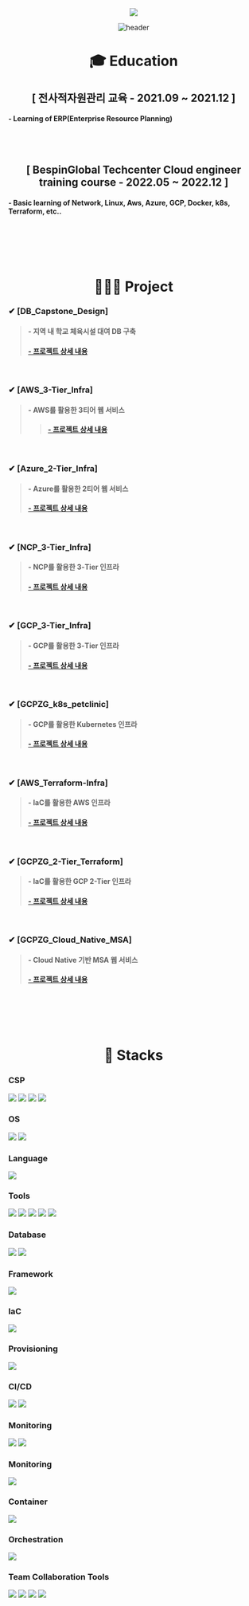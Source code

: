<div align=center> <a href="mailto:audwls9515@gmail.com"><img src="https://img.shields.io/badge/audwls9515@gmail.com-EA4335?style=for-the-badge&logo=Gmail&logoColor=white"></a>
  
![header](https://capsule-render.vercel.app/api?type=waving&color=A3DCBE&height=250&section=header&text=Myeongjin%20Seo&fontSize=90&animation=fadeIn&fontAlignY=38&desc=%20&descAlignY=62&descAlign=62) </div>
  
<div align=center><h1> 🎓 Education </h1></div>

<div align=center> <h2>[ 전사적자원관리 교육 - 2021.09 ~ 2021.12  ]</h2></div>

#### - Learning of ERP(Enterprise Resource Planning)

</br></br>

<div align=center> <h2>[ BespinGlobal Techcenter Cloud engineer training course - 2022.05 ~ 2022.12 ]</h2></div>

#### - Basic learning of Network, Linux, Aws, Azure, GCP, Docker, k8s, Terraform, etc..

</br></br></br></br>

<div align=center><h1> 👨🏻‍💻 Project </h1></div> 

### ✔ [DB_Capstone_Design]
> #### - 지역 내 학교 체육시설 대여 DB 구축
> #### <b><a href="https://github.com/signaturejinn/DB_Capstone_Design"> - 프로젝트 상세 내용 </a></b>
</br> 

### ✔ [AWS_3-Tier_Infra]
> #### - AWS를 활용한 3티어 웹 서비스
> > #### <b><a href="https://github.com/signaturejinn/AWS_3-Tier_Infra"> - 프로젝트 상세 내용 </a></b>
</br>

### ✔ [Azure_2-Tier_Infra]
> #### - Azure를 활용한 2티어 웹 서비스
> #### <b><a href="https://github.com/signaturejinn/Azure_2-Tier_Infra"> - 프로젝트 상세 내용 </a></b>
</br>

### ✔ [NCP_3-Tier_Infra]
> #### - NCP를 활용한 3-Tier 인프라
> #### <b><a href="https://github.com/signaturejinn/NCP_3-Tier_Infra"> - 프로젝트 상세 내용 </a></b>
</br>

### ✔ [GCP_3-Tier_Infra]
> #### - GCP를 활용한 3-Tier 인프라
> #### <b><a href="https://github.com/signaturejinn/GCP_3-Tier_Infra"> - 프로젝트 상세 내용 </a></b>
</br>

### ✔ [GCPZG_k8s_petclinic]
> #### - GCP를 활용한 Kubernetes 인프라
> #### <b><a href="https://github.com/signaturejinn/GCPZG_k8s_petclinic"> - 프로젝트 상세 내용 </a></b>
</br>

### ✔ [AWS_Terraform-Infra]
> #### - IaC를 활용한 AWS 인프라
> #### <b><a href="https://github.com/signaturejinn/AWS_Terraform-Infra"> - 프로젝트 상세 내용 </a></b>
</br>

### ✔ [GCPZG_2-Tier_Terraform]
> #### - IaC를 활용한 GCP 2-Tier 인프라
> #### <b><a href="https://github.com/signaturejinn/GCPZG_2-Tier_Terraform"> - 프로젝트 상세 내용 </a></b>
</br>

### ✔ [GCPZG_Cloud_Native_MSA]
> #### - Cloud Native 기반 MSA 웹 서비스
> #### <b><a href="https://github.com/signaturejinn/GCPZG_Cloud_Native_MSA"> - 프로젝트 상세 내용 </a></b>
</br></br></br></br>

<div align=center><h1> 📝 Stacks </h1></div>

### CSP
<img src="https://img.shields.io/badge/Google GCP-4285F4?style=for-the-badge&logo=Google Cloud&logoColor=white"> <!--gcp-->
<img src="https://img.shields.io/badge/Amazon AWS-232F3E?style=for-the-badge&logo=Amazon AWS&logoColor=white"> <!--aws-->
<img src="https://img.shields.io/badge/Microsoft Azure-0078D4?style=for-the-badge&logo=Microsoft Azure&logoColor=white"> <!--azure-->
<img src="https://img.shields.io/badge/Naver NCP-03C75A?style=for-the-badge&logo=Naver&logoColor=white"> <!--NCP-->

### OS
<img src="https://img.shields.io/badge/Linux-FCC624?style=for-the-badge&logo=Linux&logoColor=white"> <!--Linux-->
<img src="https://img.shields.io/badge/Windows-0078D6?style=for-the-badge&logo=Windows&logoColor=white"> <!--Windows-->

### Language
<img src="https://img.shields.io/badge/R-276DC3?style=for-the-badge&logo=R&logoColor=white"> <!--R-->

### Tools
<img src="https://img.shields.io/badge/R Studio-276DC3?style=for-the-badge&logo=RStudio&logoColor=white"> <!--RStudio-->
<img src="https://img.shields.io/badge/Visual Studio Code-007ACC?style=for-the-badge&logo=Visual Studio Code&logoColor=white"> <!--vscode-->
<img src="https://img.shields.io/badge/Looker Studio-276DC3?style=for-the-badge&logo=Looker&logoColor=white"> <!--Looker-->
<img src="https://img.shields.io/badge/Arena Simulation-CE262F?style=for-the-badge&logo=Arena&logoColor=white">  <!--Arena-->
<img src="https://img.shields.io/badge/ERP-FF9A00?style=for-the-badge&logo=ERP&logoColor=white">

### Database
<img src="https://img.shields.io/badge/oracle-F80000?style=for-the-badge&logo=oracle&logoColor=white">  <!--oracle-->
<img src="https://img.shields.io/badge/mysql-4479A1?style=for-the-badge&logo=mysql&logoColor=white">  <!--mysql-->

### Framework
<img src="https://img.shields.io/badge/Spring-6DB33F?style=for-the-badge&logo=Spring&logoColor=white">  <!--spring-->

### IaC
<img src="https://img.shields.io/badge/Terraform-7B42BC?style=for-the-badge&logo=Terraform&logoColor=white">  <!--terraform-->

### Provisioning
<img src="https://img.shields.io/badge/Ansible-EE0000?style=for-the-badge&logo=Ansible&logoColor=white">  <!--ansible-->

### CI/CD
<img src="https://img.shields.io/badge/Jenkins-D24939?style=for-the-badge&logo=Jenkins&logoColor=white">  <!--jenkins-->
<img src="https://img.shields.io/badge/ArgoCD-EF7B4D?style=for-the-badge&logo=Argo&logoColor=white">  <!--argocd-->

### Monitoring
<img src="https://img.shields.io/badge/Prometheus-E6522C?style=for-the-badge&logo=Prometheus&logoColor=white">  <!--Prometheus-->
<img src="https://img.shields.io/badge/Grafana-F46800?style=for-the-badge&logo=Grafana&logoColor=white">  <!--Grafana-->


### Monitoring
<img src="https://img.shields.io/badge/Fluent Bit-49BDA5?style=for-the-badge&logo=FluentBit&logoColor=white">  <!--Fluentbit-->

### Container
<img src="https://img.shields.io/badge/Docker-2496ED?style=for-the-badge&logo=Docker&logoColor=white">  <!--Docker-->

### Orchestration
<img src="https://img.shields.io/badge/Kubernetes-326CE5?style=for-the-badge&logo=Kubernetes&logoColor=white">  <!--k8s-->

### Team Collaboration Tools 
<img src="https://img.shields.io/badge/Slack-4A154B?style=for-the-badge&logo=Slack&logoColor=white"> <!--Slack-->
<img src="https://img.shields.io/badge/Git-F05032?style=for-the-badge&logo=Git&logoColor=white"> <!--Git-->
<img src="https://img.shields.io/badge/Notion-000000?style=for-the-badge&logo=Notion&logoColor=white"> <!--Notion-->
<img src="https://img.shields.io/badge/Drawio-15C39A?style=for-the-badge&logo=Drawio&logoColor=white"> <!--Drawio-->



